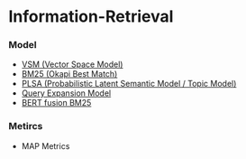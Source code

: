 # Information-Retrieval

### Model
* [VSM (Vector Space Model)](https://github.com/neural022/Information-Retrieval/tree/main/VSM(Vector%20Space%20Model)%20with%20Inverted%20Index)
* [BM25 (Okapi Best Match)](https://github.com/neural022/Information-Retrieval/tree/main/BM25(Okapi%20%20Best%20Match)%20-%20Probabilistic%20Model)
* [PLSA (Probabilistic Latent Semantic Model / Topic Model)](https://github.com/neural022/Information-Retrieval/tree/main/PLSA(Probabilistc%20latent%20semantic%20analysis)%20Model)
* [Query Expansion Model](https://github.com/neural022/Information-Retrieval/tree/main/Query%20Model/Simple%20Mixture%20Model)
* [BERT fusion BM25](https://github.com/neural022/Information-Retrieval/tree/main/BERT(base)%20fusion%20BM25-top-1000)


### Metircs
* MAP Metrics
